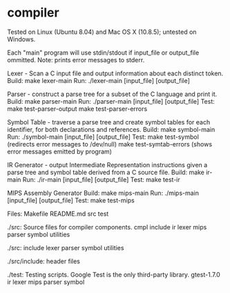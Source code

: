 compiler
========

Tested on Linux (Ubuntu 8.04) and Mac OS X (10.8.5); untested on Windows.

Each "main" program will use stdin/stdout if input_file or output_file ommitted.
Note: prints error messages to stderr.

Lexer - Scan a C input file and output information about each distinct token.
Build: make lexer-main
Run: ./lexer-main [input_file] [output_file]


Parser - construct a parse tree for a subset of the C language and print it.
Build: make parser-main
Run: ./parser-main [input_file] [output_file]
Test:
make test-parser-output
make test-parser-errors


Symbol Table - traverse a parse tree and create symbol tables for each
identifier, for both declarations and references.
Build: make symbol-main
Run: ./symbol-main [input_file] [output_file]
Test:
make test-symbol (redirects error messages to /dev/null)
make test-symtab-errors (shows error messages emitted by program)


IR Generator - output Intermediate Representation instructions given
a parse tree and symbol table derived from a C source file.
Build: make ir-main
Run: ./ir-main [input_file] [output_file]
Test: make test-ir


MIPS Assembly Generator
Build: make mips-main
Run: ./mips-main [input_file] [output_file]
Test: make test-mips


Files:
Makefile  README.md  src  test

./src: Source files for compiler components.
cmpl  include  ir  lexer  mips	parser	symbol	utilities

./src: 
include  lexer	parser	symbol	utilities

./src/include: header files

./test: Testing scripts. Google Test is the only third-party library.
gtest-1.7.0  ir  lexer	mips  parser  symbol

